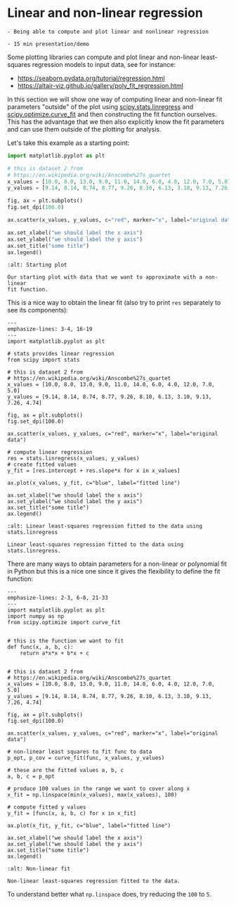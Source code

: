 # Linear and non-linear regression

```{objectives}
- Being able to compute and plot linear and nonlinear regression
```

```{instructor-note}
- 15 min presentation/demo
```

Some plotting libraries can compute and plot
linear and non-linear least-squares regression models
to input data, see for instance:
- <https://seaborn.pydata.org/tutorial/regression.html>
- <https://altair-viz.github.io/gallery/poly_fit_regression.html>

In this section we will show one way of computing linear
and non-linear fit parameters "outside" of the plot using
[scipy.stats.linregress](https://docs.scipy.org/doc/scipy/reference/generated/scipy.stats.linregress.html)
and
[scipy.optimize.curve_fit](https://docs.scipy.org/doc/scipy/reference/generated/scipy.optimize.curve_fit.html)
and then constructing the fit function ourselves.
This has the advantage that we then also explicitly know the fit parameters
and can use them outside of the plotting for analysis.

Let's take this example as a starting point:
```python
import matplotlib.pyplot as plt

# this is dataset 2 from
# https://en.wikipedia.org/wiki/Anscombe%27s_quartet
x_values = [10.0, 8.0, 13.0, 9.0, 11.0, 14.0, 6.0, 4.0, 12.0, 7.0, 5.0]
y_values = [9.14, 8.14, 8.74, 8.77, 9.26, 8.10, 6.13, 3.10, 9.13, 7.26, 4.74]

fig, ax = plt.subplots()
fig.set_dpi(100.0)

ax.scatter(x_values, y_values, c="red", marker="x", label="original data")

ax.set_xlabel("we should label the x axis")
ax.set_ylabel("we should label the y axis")
ax.set_title("some title")
ax.legend()
```

```{figure} img/regression/start.png
:alt: Starting plot

Our starting plot with data that we want to approximate with a non-linear
fit function.
```

This is a nice way to obtain the linear fit (also try to print `res` separately
to see its components):
```{code-block} python
---
emphasize-lines: 3-4, 16-19
---
import matplotlib.pyplot as plt

# stats provides linear regression
from scipy import stats

# this is dataset 2 from
# https://en.wikipedia.org/wiki/Anscombe%27s_quartet
x_values = [10.0, 8.0, 13.0, 9.0, 11.0, 14.0, 6.0, 4.0, 12.0, 7.0, 5.0]
y_values = [9.14, 8.14, 8.74, 8.77, 9.26, 8.10, 6.13, 3.10, 9.13, 7.26, 4.74]

fig, ax = plt.subplots()
fig.set_dpi(100.0)

ax.scatter(x_values, y_values, c="red", marker="x", label="original data")

# compute linear regression
res = stats.linregress(x_values, y_values)
# create fitted values
y_fit = [res.intercept + res.slope*x for x in x_values]

ax.plot(x_values, y_fit, c="blue", label="fitted line")

ax.set_xlabel("we should label the x axis")
ax.set_ylabel("we should label the y axis")
ax.set_title("some title")
ax.legend()
```

```{figure} img/regression/linear-fit.png
:alt: Linear least-squares regression fitted to the data using stats.linregress

Linear least-squares regression fitted to the data using stats.linregress.
```

There are many ways to obtain parameters for a non-linear or polynomial fit in Python
but this is a nice one since it gives the flexibility to define
the fit function:

```{code-block} python
---
emphasize-lines: 2-3, 6-8, 21-33
---
import matplotlib.pyplot as plt
import numpy as np
from scipy.optimize import curve_fit


# this is the function we want to fit
def func(x, a, b, c):
    return a*x*x + b*x + c


# this is dataset 2 from
# https://en.wikipedia.org/wiki/Anscombe%27s_quartet
x_values = [10.0, 8.0, 13.0, 9.0, 11.0, 14.0, 6.0, 4.0, 12.0, 7.0, 5.0]
y_values = [9.14, 8.14, 8.74, 8.77, 9.26, 8.10, 6.13, 3.10, 9.13, 7.26, 4.74]

fig, ax = plt.subplots()
fig.set_dpi(100.0)

ax.scatter(x_values, y_values, c="red", marker="x", label="original data")

# non-linear least squares to fit func to data
p_opt, p_cov = curve_fit(func, x_values, y_values)

# these are the fitted values a, b, c
a, b, c = p_opt

# produce 100 values in the range we want to cover along x
x_fit = np.linspace(min(x_values), max(x_values), 100)

# compute fitted y values
y_fit = [func(x, a, b, c) for x in x_fit]

ax.plot(x_fit, y_fit, c="blue", label="fitted line")

ax.set_xlabel("we should label the x axis")
ax.set_ylabel("we should label the y axis")
ax.set_title("some title")
ax.legend()
```

```{figure} img/regression/nonlinear-fit.png
:alt: Non-linear fit

Non-linear least-squares regression fitted to the data.
```

To understand better what `np.linspace` does, try reducing the `100` to `5`.
